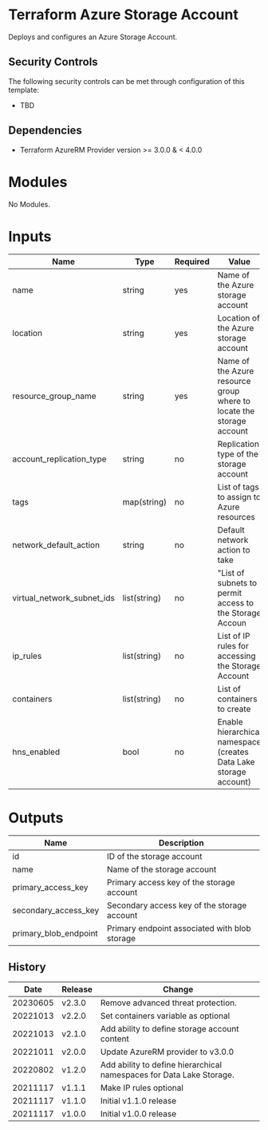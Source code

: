 # Terraform Azure Storage Account

Deploys and configures an Azure Storage Account.

## Security Controls

The following security controls can be met through configuration of this template:

- TBD

## Dependencies

- Terraform AzureRM Provider version >= 3.0.0 & < 4.0.0

# Modules

No Modules.

# Inputs

| Name                       | Type         | Required | Value                                                                |
| -------------------------- | ------------ | -------- | -------------------------------------------------------------------- |
| name                       | string       | yes      | Name of the Azure storage account                                    |
| location                   | string       | yes      | Location of the Azure storage account                                |
| resource_group_name        | string       | yes      | Name of the Azure resource group where to locate the storage account |
| account_replication_type   | string       | no       | Replication type of the storage account                              |
| tags                       | map(string)  | no       | List of tags to assign to Azure resources                            |
| network_default_action     | string       | no       | Default network action to take                                       |
| virtual_network_subnet_ids | list(string) | no       | "List of subnets to permit access to the Storage Accoun              |
| ip_rules                   | list(string) | no       | List of IP rules for accessing the Storage Account                   |
| containers                 | list(string) | no       | List of containers to create                                         |
| hns_enabled                | bool         | no       | Enable hierarchical namespace (creates Data Lake storage account)    |

# Outputs

| Name                  | Description                                   |
| --------------------- | --------------------------------------------- |
| id                    | ID of the storage account                     |
| name                  | Name of the storage account                   |
| primary_access_key    | Primary access key of the storage account     |
| secondary_access_key  | Secondary access key of the storage account   |
| primary_blob_endpoint | Primary endpoint associated with blob storage |

## History

| Date     | Release | Change                                                               |
| -------- | ------- | -------------------------------------------------------------------- |
| 20230605 | v2.3.0  | Remove advanced threat protection.                                   |
| 20221013 | v2.2.0  | Set containers variable as optional                                  |
| 20221013 | v2.1.0  | Add ability to define storage account content                        |
| 20221011 | v2.0.0  | Update AzureRM provider to v3.0.0                                    |
| 20220802 | v1.2.0  | Add ability to define hierarchical namespaces for Data Lake Storage. |
| 20211117 | v1.1.1  | Make IP rules optional                                               |
| 20211117 | v1.1.0  | Initial v1.1.0 release                                               |
| 20211117 | v1.0.0  | Initial v1.0.0 release                                               |
